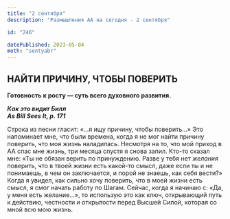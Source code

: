 ```yaml
---
title: "2 сентября"
description: "Размышления АА на сегодня - 2 сентября"

id: "246"

datePublished: 2023-05-04
moth: "sentyabr"
---
```


## НАЙТИ ПРИЧИНУ, ЧТОБЫ ПОВЕРИТЬ

**Готовность к росту — суть всего духовного развития.**

**_Как это видит Билл  
As Bill Sees It, p. 171_**

Строка из песни гласит: «…я ищу причину, чтобы поверить…» Это напоминает мне,
что были времена, когда я не мог найти причину поверить, что моя жизнь
наладилась. Несмотря на то, что мой приход в АА спас мне жизнь, три месяца
спустя я снова запил. Кто-то сказал мне: «Ты не обязан верить по принуждению.
Разве у тебя нет _желания_ поверить, что в твоей жизни есть какой-то смысл,
даже если ты и не понимаешь, в чем он заключается, и порой не знаешь, как себя
вести?» Когда я увидел, как сильно хочу поверить, что в моей жизни есть смысл,
я смог начать работу по Шагам. Сейчас, когда я начинаю с: «Да, у меня есть
желание…», то использую это как ключ, открывающий путь к действию, честности и
открытости перед Высшей Силой, которая со мной всю мою жизнь.
